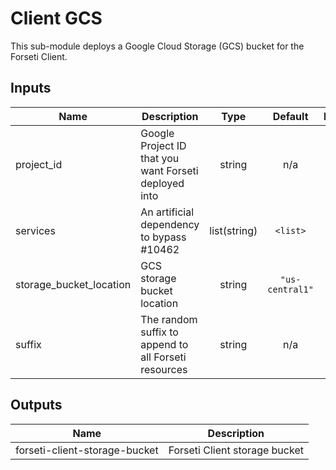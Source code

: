 # Client GCS

This sub-module deploys a Google Cloud Storage (GCS) bucket for the Forseti Client.

<!-- BEGINNING OF PRE-COMMIT-TERRAFORM DOCS HOOK -->
## Inputs

| Name | Description | Type | Default | Required |
|------|-------------|:----:|:-----:|:-----:|
| project\_id | Google Project ID that you want Forseti deployed into | string | n/a | yes |
| services | An artificial dependency to bypass #10462 | list(string) | `<list>` | no |
| storage\_bucket\_location | GCS storage bucket location | string | `"us-central1"` | no |
| suffix | The random suffix to append to all Forseti resources | string | n/a | yes |

## Outputs

| Name | Description |
|------|-------------|
| forseti-client-storage-bucket | Forseti Client storage bucket |

<!-- END OF PRE-COMMIT-TERRAFORM DOCS HOOK -->
